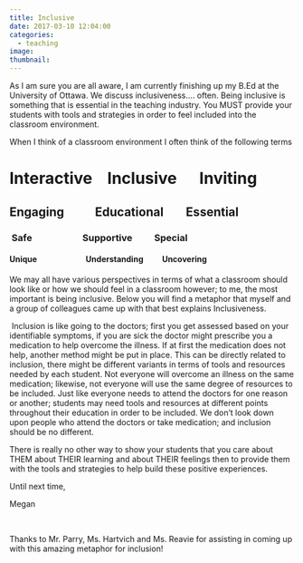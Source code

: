 ```yaml
---
title: Inclusive
date: 2017-03-10 12:04:00
categories:
  - teaching
image:
thumbnail:
---
```



As I am sure you are all aware, I am currently finishing up my B.Ed at the University of Ottawa. We discuss inclusiveness.... often. Being inclusive is something that is essential in the teaching industry. You MUST provide your students with tools and strategies in order to feel included into the classroom environment.&nbsp;

When I think of a classroom environment I often think of the following terms

# Interactive &nbsp; &nbsp;Inclusive &nbsp; &nbsp; &nbsp;Inviting

## Engaging &nbsp; &nbsp; &nbsp; &nbsp; &nbsp; Educational &nbsp; &nbsp; &nbsp; &nbsp;Essential &nbsp;

### &nbsp;Safe &nbsp; &nbsp; &nbsp; &nbsp; &nbsp; &nbsp; &nbsp; &nbsp; &nbsp; &nbsp; &nbsp; Supportive &nbsp; &nbsp; &nbsp; &nbsp; &nbsp;Special

#### Unique &nbsp; &nbsp; &nbsp; &nbsp; &nbsp; &nbsp; &nbsp; &nbsp; &nbsp; &nbsp; &nbsp; &nbsp; &nbsp;Understanding &nbsp; &nbsp; &nbsp; &nbsp; &nbsp;Uncovering&nbsp;

We may all have various perspectives in terms of what a classroom should look like or how we should feel in a classroom however; to me, the most important is being inclusive. Below you will find a metaphor that myself and a group of colleagues came up with that best explains Inclusiveness.

&nbsp;Inclusion is like going to the doctors; first you get assessed based on your identifiable symptoms, if you are sick the doctor might prescribe you a medication to help overcome the illness. If at first the medication does not help, another method might be put in place. This can be directly related to inclusion, there might be different variants in terms of tools and resources needed by each student. Not everyone will overcome an illness on the same medication; likewise, not everyone will use the same degree of resources to be included. Just like everyone needs to attend the doctors for one reason or another; students may need tools and resources at different points throughout their education in order to be included. We don’t look down upon people who attend the doctors or take medication; and inclusion should be no different.

There is really no other way to show your students that you care about THEM about THEIR learning and about THEIR feelings then to provide them with the tools and strategies to help build these positive experiences.&nbsp;

Until next time,&nbsp;

Megan

&nbsp;

Thanks to Mr. Parry, Ms. Hartvich and Ms. Reavie for assisting in coming up with this amazing metaphor for inclusion!&nbsp;